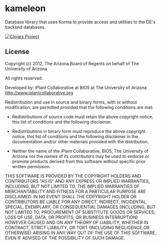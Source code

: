 kameleon
========

Database library that uses Korma to provide access and utilities to the DE's
backend databases.

[![Clojars Project](https://img.shields.io/clojars/v/org.cyverse/kameleon.svg)](https://clojars.org/org.cyverse/kameleon)

License
-------

Copyright (c) 2012, The Arizona Board of Regents on behalf of The University
of Arizona

All rights reserved.

Developed by: iPlant Collaborative at BIO5 at The University of Arizona
http://www.iplantcollaborative.org

Redistribution and use in source and binary forms, with or without
modification, are permitted provided that the following conditions are met:

 * Redistributions of source code must retain the above copyright notice, this
   list of conditions and the following disclaimer.

 * Redistributions in binary form must reproduce the above copyright notice,
   this list of conditions and the following disclaimer in the documentation
   and/or other materials provided with the distribution.

 * Neither the name of the iPlant Collaborative, BIO5, The University of
   Arizona nor the names of its contributors may be used to endorse or promote
   products derived from this software without specific prior written
   permission.

THIS SOFTWARE IS PROVIDED BY THE COPYRIGHT HOLDERS AND CONTRIBUTORS "AS IS"
AND ANY EXPRESS OR IMPLIED WARRANTIES, INCLUDING, BUT NOT LIMITED TO, THE
IMPLIED WARRANTIES OF MERCHANTABILITY AND FITNESS FOR A PARTICULAR PURPOSE ARE
DISCLAIMED. IN NO EVENT SHALL THE COPYRIGHT HOLDER OR CONTRIBUTORS BE LIABLE
FOR ANY DIRECT, INDIRECT, INCIDENTAL, SPECIAL, EXEMPLARY, OR CONSEQUENTIAL
DAMAGES (INCLUDING, BUT NOT LIMITED TO, PROCUREMENT OF SUBSTITUTE GOODS OR
SERVICES; LOSS OF USE, DATA, OR PROFITS; OR BUSINESS INTERRUPTION) HOWEVER
CAUSED AND ON ANY THEORY OF LIABILITY, WHETHER IN CONTRACT, STRICT LIABILITY,
OR TORT (INCLUDING NEGLIGENCE OR OTHERWISE) ARISING IN ANY WAY OUT OF THE USE
OF THIS SOFTWARE, EVEN IF ADVISED OF THE POSSIBILITY OF SUCH DAMAGE.
